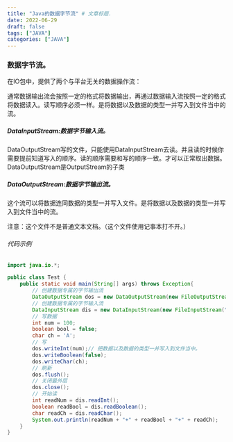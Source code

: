 ```yaml
---
title: "Java的数据字节流" # 文章标题.
date: 2022-06-29
draft: false
tags: ["JAVA"]
categories: ["JAVA"]
---
```


### 数据字节流。

在IO包中，提供了两个与平台无关的数据操作流：

通常数据输出流会按照一定的格式将数据输出，再通过数据输入流按照一定的格式将数据读入。读写顺序必须一样。是将数据以及数据的类型一并写入到文件当中的流。

##### DataInputStream:数据字节输入流。

DataOutputStream写的文件，只能使用DataInputStream去读。并且读的时候你需要提前知道写入的顺序。读的顺序需要和写的顺序一致。才可以正常取出数据。DataOutputStream是OutputStream的子类

##### DataOutputStream:数据字节输出流。

这个流可以将数据连同数据的类型一并写入文件。是将数据以及数据的类型一并写入到文件当中的流。

注意：这个文件不是普通文本文档。（这个文件使用记事本打不开。）

###### 代码示例

```java
import java.io.*;

public class Test {
    public static void main(String[] args) throws Exception{
        // 创建数据专属的字节输出流
        DataOutputStream dos = new DataOutputStream(new FileOutputStream("D:/data.txt"));
        // 创建数据专属的字节输入流
        DataInputStream dis = new DataInputStream(new FileInputStream("D:/data.txt"));
        // 写数据
        int num = 100;
        boolean bool = false;
        char ch = 'A';
        // 写
        dos.writeInt(num);// 把数据以及数据的类型一并写入到文件当中。
        dos.writeBoolean(false);
        dos.writeChar(ch);
        // 刷新
        dos.flush();
        // 关闭最外层
        dos.close();
        // 开始读
        int readNum = dis.readInt();
        boolean readBool = dis.readBoolean();
        char readCh = dis.readChar();
        System.out.println(readNum + "+" + readBool + "+" + readCh);
    }
}
```

